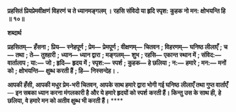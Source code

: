 **प्रहसितं प्रियप्रेमवीक्षणं** **विहरणं च ते ध्यानमङ्गलम् ।** **रहसि संविदो या हृदि स्पृश:** **कुहक नो मन: क्षोभयन्ति हि ॥ १०॥** 

**शब्दार्थ** 

**प्रहसितम्—** **हँसना** **; प्रिय—** **स्नेहपूर्ण** **; प्रेम—** **प्रेमपूर्ण** **; वीक्षणम्—** **चितवन** **; विहरणम्—** **घनिष्ठ लीलाएँ** **; च—** **तथा** **; ते—** **तुश्हारी** **;** **ध्यान—** **ध्यान द्वारा** **; मङ्गलम्—** **शुभ** **; रहसि—** **एकान्त स्थान में** **; संविद:—** **वार्तालाप** **; या:—** **जो** **; हृदि—** **हृदय में** **; स्पृश:—** **स्पर्श** **;** **कुहक—** **हे छलिया** **; न:—** **हमारे** **; मन:—** **मनों को** **; क्षोभयन्ति—** **क्षुब्ध करती हैं** **; हि—** **निस्सन्देह।** **.** 

**आपकी हँसी, आपकी मधुर प्रेम-भरी चितवन, आपके साथ हमारे द्वारा भोगी गई घनिष्ठ** **लीलाएँ तथा गुप्त वार्ताएँ** — **इन सबका ध्यान करना मंगलकारी है और ये हमारे हृदयों को स्पर्श** **करती हैं। किन्तु उस के साथ ही, हे छलिया, वे हमारे मन को अतीव क्षुब्ध भी करती हैं।** **** 